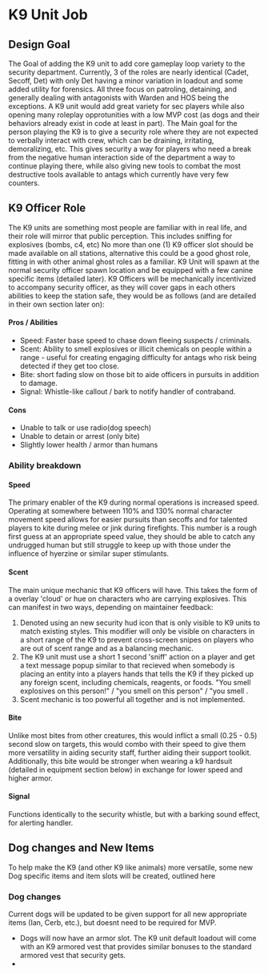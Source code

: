 # K9 Unit Job

## Design Goal

The Goal of adding the K9 unit to add core gameplay loop variety to the security department. Currently, 3 of the roles are nearly identical (Cadet, Secoff, Det)
with only Det having a minor variation in loadout and some added utility for forensics. All three focus on patroling, detaining, and generally dealing with antagonists with Warden and HOS being the exceptions. A K9 unit would add great variety for sec players while also opening many roleplay opprotunities with a low MVP cost (as dogs and their behaviors already exist in code at least in part). The Main goal for the person playing the K9 is to give a security role where they are not expected to verbally interact with crew, which can be draining, irritating, demoralizing, etc. This gives security a way for players who need a break from the negative human interaction side of the department a way to continue playing there, while also giving new tools to combat the most destructive tools available to antags which currently have very few counters.

## K9 Officer Role

The K9 units are something most people are familiar with in real life, and their role will mirror that public perception. This includes sniffing for explosives (bombs, c4, etc)  No more than one (1) K9 officer slot should be made available on all stations, alternative this could be a good ghost role, fitting in with other animal ghost roles as a familiar. K9 Unit will spawn at the normal security officer spawn location and be equipped with a few canine specific items (detailed later). K9 Officers will be mechanically incentivized to accompany security officer, as they will cover gaps in each others abilities to keep the station safe, they would be as follows (and are detailed in their own section later on):

#### Pros / Abilities

* Speed: Faster base speed to chase down fleeing suspects / criminals.
* Scent: Ability to smell explosives or illicit chemicals on people within a range - useful for creating engaging difficulty for antags who risk being detected if they get too close.
* Bite: short fading slow on those bit to aide officers in pursuits in addition to damage.
* Signal: Whistle-like callout / bark to notify handler of contraband.

#### Cons

* Unable to talk or use radio(dog speech)
* Unable to detain or arrest (only bite)
* Slightly lower health / armor than humans


### Ability breakdown

#### Speed

The primary enabler of the K9 during normal operations is increased speed. Operating at somewhere between 110% and 130% normal character movement speed allows for easier pursuits than secoffs and for talented players to kite during melee or jink during firefights. This number is a rough first guess at an appropriate speed value, they should be able to catch any undrugged human but still struggle to keep up with those under the influence of hyerzine or similar super stimulants.

#### Scent

The main unique mechanic that K9 officers will have. This takes the form of a overlay 'cloud' or hue on characters who are carrying explosives. This can manifest in two ways, depending on maintainer feedback:

1) Denoted using an new security hud icon that is only visible to K9 units to match existing styles. This modifier will only be visible on characters in a short range of the K9 to prevent cross-screen snipes on players who are out of scent range and as a balancing mechanic.
2) The K9 unit must use a short 1 second 'sniff' action on a player and get a text message popup similar to that recieved when somebody is placing an entity into a players hands that tells the K9 if they picked up any foreign scent, including chemicals, reagents, or foods. "You smell explosives on this person!" / "you smell <chemical scent> on this person" / "you smell <food taste or scent>.
3) Scent mechanic is too powerful all together and is not implemented.

#### Bite

Unlike most bites from other creatures, this would inflict a small (0.25 - 0.5) second slow on targets, this would combo with their speed to give them more versatility in aiding security staff, further aiding their support toolkit.
Additionally, this bite would be stronger when wearing a k9 hardsuit (detailed in equipment section below) in exchange for lower speed and higher armor.

#### Signal

Functions identically to the security whistle, but with a barking sound effect, for alerting handler.


## Dog changes and New Items

To help make the K9 (and other K9 like animals) more versatile, some new Dog specific items and item slots will be created, outlined here

### Dog changes

Current dogs will be updated to be given support for all new appropriate items (Ian, Cerb, etc.), but doesnt need to be required for MVP.

* Dogs will now have an armor slot. The K9 unit default loadout will come with an K9 armored vest that provides similar bonuses to the standard armored vest that security gets.
* 
